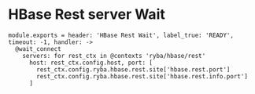 
# HBase Rest server Wait

    module.exports = header: 'HBase Rest Wait', label_true: 'READY', timeout: -1, handler: ->
      @wait_connect
        servers: for rest_ctx in @contexts 'ryba/hbase/rest'
          host: rest_ctx.config.host, port: [
            rest_ctx.config.ryba.hbase.rest.site['hbase.rest.port']
            rest_ctx.config.ryba.hbase.rest.site['hbase.rest.info.port']
          ]
